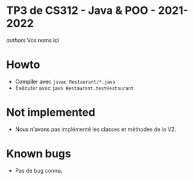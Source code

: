 # TP3 de CS312 - Java & POO - 2021-2022

_authors_
Vos noms ici

# Howto

* Compiler avec `javac Restaurant/*.java`
* Exécuter avec `java Restaurant.testRestaurant`

# Not implemented

* Nous n'avons pas implémenté les classes et méthodes de la V2.

# Known bugs

* Pas de bug connu.
